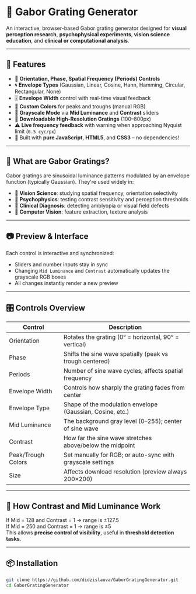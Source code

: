 # 🎯 Gabor Grating Generator

An interactive, browser-based Gabor grating generator designed for **visual perception research**, **psychophysical experiments**, **vision science education**, and **clinical or computational analysis**.


---

## 🚀 Features

- 📐 **Orientation, Phase, Spatial Frequency (Periods) Controls**
- 🌀 **Envelope Types** (Gaussian, Linear, Cosine, Hann, Hamming, Circular, Rectangular, None)
- 🎚️ **Envelope Width** control with real-time visual feedback
- 🎨 **Custom Colors** for peaks and troughs (manual RGB)
- 🖤 **Grayscale Mode** via **Mid Luminance** and **Contrast** sliders
- 📏 **Downloadable High-Resolution Gratings** (100–800px)
- ⚠️ **Live frequency feedback** with warning when approaching Nyquist limit (`0.5 cyc/px`)
- 🧠 Built with **pure JavaScript**, **HTML5**, and **CSS3** – no dependencies!

---

## 🧪 What are Gabor Gratings?

Gabor gratings are sinusoidal luminance patterns modulated by an envelope function (typically Gaussian). They're used widely in:

- 🧠 **Vision Science**: studying spatial frequency, orientation selectivity
- 🧪 **Psychophysics**: testing contrast sensitivity and perception thresholds
- 🧬 **Clinical Diagnosis**: detecting amblyopia or visual field defects
- 🤖 **Computer Vision**: feature extraction, texture analysis

---

## 📷 Preview & Interface



Each control is interactive and synchronized:
- Sliders and number inputs stay in sync
- Changing `Mid Luminance` and `Contrast` automatically updates the grayscale RGB boxes
- All changes instantly render a new preview

---

## 🎛 Controls Overview

| Control            | Description                                                  |
|--------------------|--------------------------------------------------------------|
| Orientation        | Rotates the grating (0° = horizontal, 90° = vertical)         |
| Phase              | Shifts the sine wave spatially (peak vs trough centered)      |
| Periods            | Number of sine wave cycles; affects spatial frequency         |
| Envelope Width     | Controls how sharply the grating fades from center            |
| Envelope Type      | Shape of the modulation envelope (Gaussian, Cosine, etc.)     |
| Mid Luminance      | The background gray level (0–255); center of sine wave        |
| Contrast           | How far the sine wave stretches above/below the midpoint      |
| Peak/Trough Colors | Set manually for RGB; or auto-sync with grayscale settings    |
| Size               | Affects download resolution (preview always 200×200)          |

---

## 🧩 How Contrast and Mid Luminance Work

If Mid = 128 and Contrast = 1 → range is ±127.5  
If Mid = 250 and Contrast = 1 → range is ±5  
This allows **precise control of visibility**, useful in **threshold detection tasks**.

---

## 📦 Installation

```bash
git clone https://github.com/didzislauva/GaborGratingGenerator.git
cd GaborGratingGenerator
